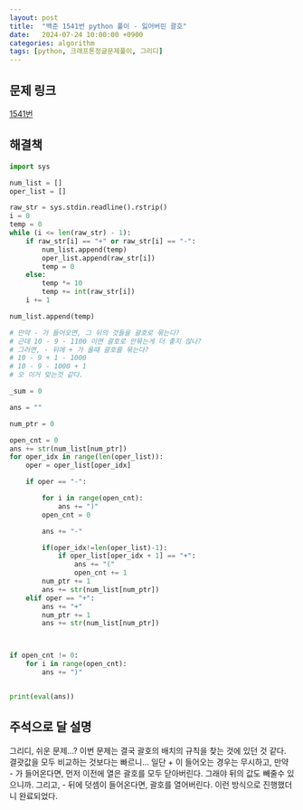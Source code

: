 ```yaml
---
layout: post
title:  "백준 1541번 python 풀이 - 잃어버린 괄호"
date:   2024-07-24 10:00:00 +0900
categories: algorithm
tags: [python, 크래프톤정글문제풀이, 그리디]
---
```


## 문제 링크
[1541번](https://www.acmicpc.net/problem/1541)

## 해결책
```python
import sys

num_list = []
oper_list = []

raw_str = sys.stdin.readline().rstrip()
i = 0
temp = 0
while (i <= len(raw_str) - 1):
    if raw_str[i] == "+" or raw_str[i] == "-":
        num_list.append(temp)
        oper_list.append(raw_str[i])
        temp = 0
    else:
        temp *= 10
        temp += int(raw_str[i])
    i += 1

num_list.append(temp)

# 만약 - 가 들어오면, 그 뒤의 것들을 괄호로 묶는다?
# 근데 10 - 9 - 1100 이면 괄호로 안묶는게 더 좋지 않나?
# 그러면, - 뒤에 + 가 올때 괄호를 묶는다?
# 10 - 9 + 1 - 1000
# 10 - 9 - 1000 + 1
# 오 이거 맞는것 같다.

_sum = 0

ans = ""

num_ptr = 0

open_cnt = 0
ans += str(num_list[num_ptr])
for oper_idx in range(len(oper_list)):
    oper = oper_list[oper_idx]

    if oper == "-":

        for i in range(open_cnt):
            ans += ")"
        open_cnt = 0

        ans += "-"

        if(oper_idx!=len(oper_list)-1):
            if oper_list[oper_idx + 1] == "+":
                ans += "("
                open_cnt += 1
        num_ptr += 1
        ans += str(num_list[num_ptr])
    elif oper == "+":
        ans += "+"
        num_ptr += 1
        ans += str(num_list[num_ptr])



if open_cnt != 0:
    for i in range(open_cnt):
        ans += ")"


print(eval(ans))

```

## 주석으로 달 설명

그리디, 쉬운 문제...?
이번 문제는 결국 괄호의 배치의 규칙을 찾는 것에 있던 것 같다.
결괏값을 모두 비교하는 것보다는 빠르니...
일단 + 이 들어오는 경우는 무시하고,
만약 - 가 들어온다면, 먼저 이전에 열은 괄호를 모두 닫아버린다. 그래야 뒤의 값도 빼줄수 있으니까.
그리고, - 뒤에 덧셈이 들어온다면, 괄호를 열어버린다.
이런 방식으로 진행했더니 완료되었다.

